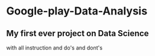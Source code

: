 # Google-play-Data-Analysis
## My first ever project on Data Science
with all instruction and do's and dont's
